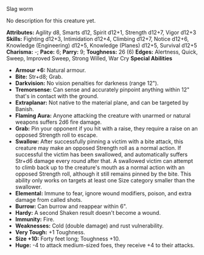 Slag worm

No description for this creature yet.

**Attributes:** Agility d8, Smarts d12, Spirit d12+1, Strength d12+7,
Vigor d12+3
**Skills:** Fighting d12+3, Intimidation d12+4, Climbing d12+7, Notice
d12+6, Knowledge (Engineering) d12+5, Knowledge (Planes) d12+5, Survival
d12+5
**Charisma:** -; **Pace:** 6; **Parry:** 9; **Toughness:** 26 (6)
**Edges:** Alertness, Quick, Sweep, Improved Sweep, Strong Willed, War
Cry
**Special Abilities**
- **Armour +6:** Natural armour.
- **Bite:** Str+d8; Grab.
- **Darkvision:** No vision penalties for darkness (range 12").
- **Tremorsense:** Can sense and accurately pinpoint anything within
12" that's in contact with the ground.
- **Extraplanar:** Not native to the material plane, and can be targeted
by Banish.
- **Flaming Aura:** Anyone attacking the creature with unarmed or
natural weapons suffers 2d6 fire damage.
- **Grab:** Pin your opponent if you hit with a raise, they require a
raise on an opposed Strength roll to escape.
- **Swallow:** After successfully pinning a victim with a bite attack,
this creature may make an opposed Strength roll as a normal action. If
successful the victim has been swallowed, and automatically suffers
Str+d6 damage every round after that. A swallowed victim can attempt to
climb back up to the creature's mouth as a normal action with an
opposed Strength roll, although it still remains pinned by the bite.
This ability only works on targets at least one Size category smaller
than the swallower.
- **Elemental:** Immune to fear, ignore wound modifiers, poison, and
extra damage from called shots.
- **Burrow:** Can burrow and reappear within 6".
- **Hardy:** A second Shaken result doesn't become a wound.
- **Immunity:** Fire.
- **Weaknesses:** Cold (double damage) and rust vulnerability.
- **Very Tough:** +1 Toughness.
- **Size +10:** Forty feet long; Toughness +10.
- **Huge:** -4 to attack medium-sized foes, they receive +4 to their
attacks.


